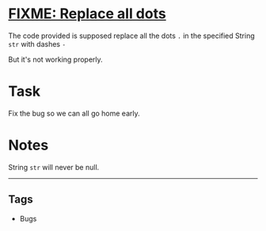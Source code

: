 # [FIXME: Replace all dots](https://www.codewars.com/kata/596c6eb85b0f515834000049)

The code provided is supposed replace all the dots `.` in the specified String `str` with dashes `-`

But it's not working properly.

# Task

Fix the bug so we can all go home early.

# Notes

String `str` will never be null.

---

## Tags

- Bugs
